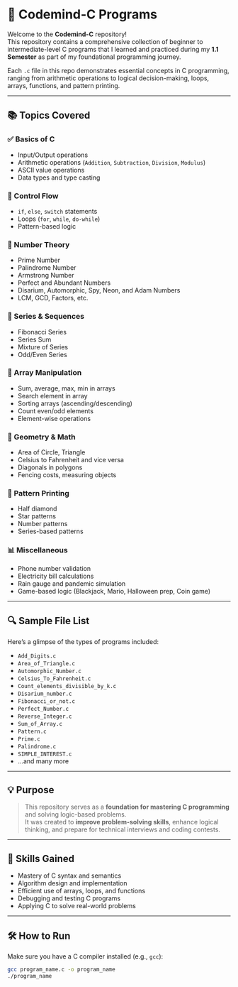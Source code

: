 # 📘 Codemind-C Programs

Welcome to the **Codemind-C** repository!  
This repository contains a comprehensive collection of beginner to intermediate-level C programs that I learned and practiced during my **1.1 Semester** as part of my foundational programming journey.

Each `.c` file in this repo demonstrates essential concepts in C programming, ranging from arithmetic operations to logical decision-making, loops, arrays, functions, and pattern printing.

---

## 📚 Topics Covered

### ✅ Basics of C
- Input/Output operations  
- Arithmetic operations (`Addition`, `Subtraction`, `Division`, `Modulus`)  
- ASCII value operations  
- Data types and type casting

### 🔄 Control Flow
- `if`, `else`, `switch` statements  
- Loops (`for`, `while`, `do-while`)  
- Pattern-based logic

### 🔢 Number Theory
- Prime Number  
- Palindrome Number  
- Armstrong Number  
- Perfect and Abundant Numbers  
- Disarium, Automorphic, Spy, Neon, and Adam Numbers  
- LCM, GCD, Factors, etc.

### 🔁 Series & Sequences
- Fibonacci Series  
- Series Sum  
- Mixture of Series  
- Odd/Even Series

### 🧮 Array Manipulation
- Sum, average, max, min in arrays  
- Search element in array  
- Sorting arrays (ascending/descending)  
- Count even/odd elements  
- Element-wise operations

### 📐 Geometry & Math
- Area of Circle, Triangle  
- Celsius to Fahrenheit and vice versa  
- Diagonals in polygons  
- Fencing costs, measuring objects

### 📏 Pattern Printing
- Half diamond  
- Star patterns  
- Number patterns  
- Series-based patterns

### 📊 Miscellaneous
- Phone number validation  
- Electricity bill calculations  
- Rain gauge and pandemic simulation  
- Game-based logic (Blackjack, Mario, Halloween prep, Coin game)

---

## 🔍 Sample File List

Here’s a glimpse of the types of programs included:

- `Add_Digits.c`  
- `Area_of_Triangle.c`  
- `Automorphic_Number.c`  
- `Celsius_To_Fahrenheit.c`  
- `Count_elements_divisible_by_k.c`  
- `Disarium_number.c`  
- `Fibonacci_or_not.c`  
- `Perfect_Number.c`  
- `Reverse_Integer.c`  
- `Sum_of_Array.c`  
- `Pattern.c`  
- `Prime.c`  
- `Palindrome.c`  
- `SIMPLE_INTEREST.c`  
- ...and many more

---

## 💡 Purpose

> This repository serves as a **foundation for mastering C programming** and solving logic-based problems.  
It was created to **improve problem-solving skills**, enhance logical thinking, and prepare for technical interviews and coding contests.

---

## 🧠 Skills Gained

- Mastery of C syntax and semantics  
- Algorithm design and implementation  
- Efficient use of arrays, loops, and functions  
- Debugging and testing C programs  
- Applying C to solve real-world problems

---

## 🛠 How to Run

Make sure you have a C compiler installed (e.g., `gcc`):

```bash
gcc program_name.c -o program_name
./program_name
